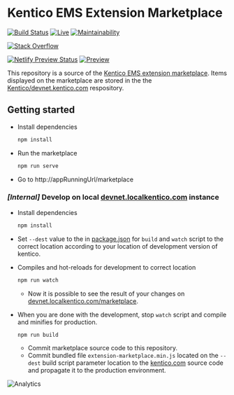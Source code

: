 # Kentico EMS Extension Marketplace

[![Build Status](https://api.travis-ci.com/Kentico/ems-extension-marketplace.svg?branch=master)](https://travis-ci.com/Kentico/ems-extension-marketplace)
[![Live](https://img.shields.io/badge/Live-brightgreen.svg)](https://devnet.kentico.com/)
[![Maintainability](https://api.codeclimate.com/v1/badges/54b3d5094d76ef66d0b4/maintainability)](https://codeclimate.com/github/Kentico/ems-extension-marketplace/maintainability)

[![Stack Overflow](https://img.shields.io/badge/Stack%20Overflow-ASK%20NOW-FE7A16.svg?logo=stackoverflow&logoColor=white)](https://stackoverflow.com/tags/kentico)

[![Netlify Preview Status](https://api.netlify.com/api/v1/badges/14fdd323-c1b0-40ec-a7a9-c2bf02b192f4/deploy-status)](https://app.netlify.com/sites/ems-extension-marketplace/deploys)
[![Preview](https://img.shields.io/badge/Preview-brightgreen.svg)](https://ems-extension-marketplace.netlify.com/)

This repository is a source of the [Kentico EMS extension marketplace](https://devnet.kentico.com/marketplace). Items displayed on the marketplace are stored in the the [Kentico/devnet.kentico.com](https://github.com/Kentico/devnet.kentico.com) respository.

## Getting started

* Install dependencies
  
  ```sh
  npm install
  ```

* Run the marketplace

  ```sh
  npm run serve
  ```
 * Go to http://appRunningUrl/marketplace

### *[Internal]* Develop on local [devnet.localkentico.com](https://devnet.localkentico.com) instance

* Install dependencies
  
  ```sh
  npm install
  ```

* Set `--dest` value to the in [package.json](/package.json#L7) for `build` and `watch` script to the correct location according to your location of development version of kentico.

* Compiles and hot-reloads for development to correct location

  ```sh
  npm run watch
  ```

  * Now it is possible to see the result of your changes on [devnet.localkentico.com/marketplace](https://devnet.localkentico.com/marketplace).

* When you are done with the development, stop `watch` script and compile and minifies for production.

  ```sh
  npm run build
  ```

  * Commit marketplace source code to this repository.
  * Commit bundled file `extension-marketplace.min.js` located on the `--dest` build script parameter location to the [kentico.com](kentico.com) source code and propagate it to the production environment.

![Analytics](https://kentico-ga-beacon.azurewebsites.net/api/UA-69014260-4/Kentico/ems-extension-marketplace?pixel)
